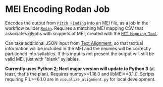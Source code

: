# MEI Encoding Rodan Job

Encodes the output from [`Pitch Finding`](https://github.com/DDMAL/heuristic-pitch-finding) into an [MEI](http://music-encoding.org/) file, as a job in the workflow builder [```Rodan```](https://github.com/DDMAL/Rodan). Requires a matching MEI mapping CSV that associates glyphs with snippets of MEI, created with the [`MEI Mapping Tool`](https://github.com/DDMAL/mei-mapping-tool).

Can take additional JSON input from [Text Alignment](https://github.com/DDMAL/text-alignment), so that textual information will be included in the MEI and the neumes will be correctly partitioned into syllables. If this input is not present the output will still be valid MEI, just with "blank" syllables.

**Currently uses Python 2; Next major version will update to Python 3** (at least, that's the plan). Requires numpy>=1.16.0 and libMEI>=3.1.0. Scripts requiring PIL>=6.1.0 are in ```visualize_alignment.py``` for local development.
